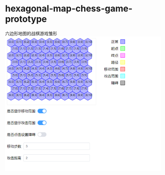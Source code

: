 # hexagonal-map-chess-game-prototype
六边形地图的战棋游戏雏形![priview](https://raw.githubusercontent.com/WangZhao666666/hexagonal-map-chess-game-prototype/main/priview.png)
